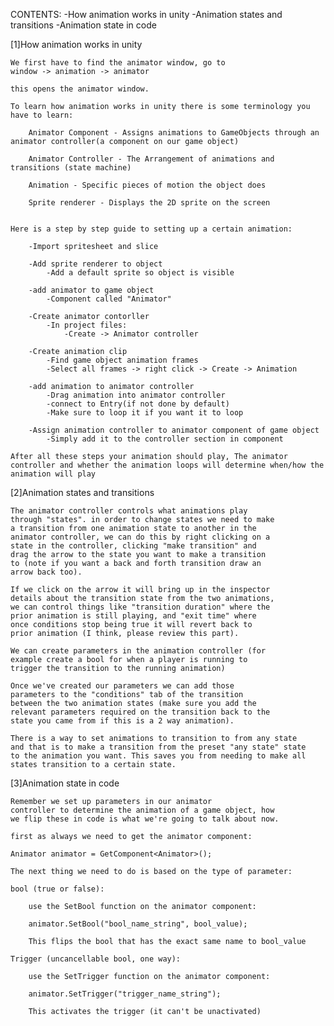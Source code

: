 CONTENTS:
    -How animation works in unity
    -Animation states and transitions
    -Animation state in code

[1]How animation works in unity

    We first have to find the animator window, go to
    window -> animation -> animator

    this opens the animator window.

    To learn how animation works in unity there is some terminology you have to learn:

        Animator Component - Assigns animations to GameObjects through an animator controller(a component on our game object)

        Animator Controller - The Arrangement of animations and transitions (state machine)

        Animation - Specific pieces of motion the object does

        Sprite renderer - Displays the 2D sprite on the screen

    
    Here is a step by step guide to setting up a certain animation:
        
        -Import spritesheet and slice
        
        -Add sprite renderer to object
            -Add a default sprite so object is visible
        
        -add animator to game object
            -Component called "Animator"
        
        -Create animator contorller
            -In project files:
                -Create -> Animator controller
        
        -Create animation clip
            -Find game object animation frames
            -Select all frames -> right click -> Create -> Animation
        
        -add animation to animator controller
            -Drag animation into animator controller
            -connect to Entry(if not done by default)
            -Make sure to loop it if you want it to loop
        
        -Assign animation controller to animator component of game object
            -Simply add it to the controller section in component
        
    After all these steps your animation should play, The animator controller and whether the animation loops will determine when/how the animation will play

[2]Animation states and transitions
    
    The animator controller controls what animations play 
    through "states". in order to change states we need to make 
    a transition from one animation state to another in the 
    animator controller, we can do this by right clicking on a 
    state in the controller, clicking "make transition" and 
    drag the arrow to the state you want to make a transition 
    to (note if you want a back and forth transition draw an 
    arrow back too).

    If we click on the arrow it will bring up in the inspector 
    details about the transition state from the two animations, 
    we can control things like "transition duration" where the 
    prior animation is still playing, and "exit time" where 
    once conditions stop being true it will revert back to 
    prior animation (I think, please review this part).

    We can create parameters in the animation controller (for 
    example create a bool for when a player is running to 
    trigger the transition to the running animation)

    Once we've created our parameters we can add those 
    parameters to the "conditions" tab of the transition 
    between the two animation states (make sure you add the 
    relevant parameters required on the transition back to the 
    state you came from if this is a 2 way animation).

    There is a way to set animations to transition to from any state 
    and that is to make a transition from the preset "any state" state 
    to the animation you want. This saves you from needing to make all 
    states transition to a certain state.

[3]Animation state in code
    
    Remember we set up parameters in our animator 
    controller to determine the animation of a game object, how 
    we flip these in code is what we're going to talk about now.

    first as always we need to get the animator component:

    Animator animator = GetComponent<Animator>();

    The next thing we need to do is based on the type of parameter:

    bool (true or false): 

        use the SetBool function on the animator component:

        animator.SetBool("bool_name_string", bool_value);

        This flips the bool that has the exact same name to bool_value
    
    Trigger (uncancellable bool, one way):

        use the SetTrigger function on the animator component:
        
        animator.SetTrigger("trigger_name_string");

        This activates the trigger (it can't be unactivated)